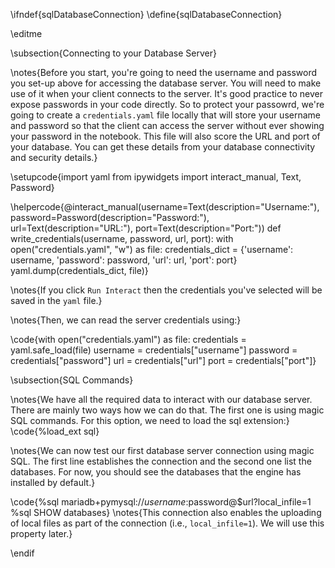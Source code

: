 \ifndef{sqlDatabaseConnection}
\define{sqlDatabaseConnection}

\editme

\subsection{Connecting to your Database Server}

\notes{Before you start, you're going to need the username and password you set-up above for accessing the database server. You will need to make use of it when your client connects to the server. It's good practice to never expose passwords in your code directly. So to protect your passowrd, we're going to create a `credentials.yaml` file locally that will store your username and password so that the client can access the server without ever showing your password in the notebook. This file will also score the URL and port of your database. You can get these details from your database connectivity and security details.}

\setupcode{import yaml
from ipywidgets import interact_manual, Text, Password}

\helpercode{@interact_manual(username=Text(description="Username:"),
                password=Password(description="Password:"),
                url=Text(description="URL:"),
                port=Text(description="Port:"))
def write_credentials(username, password, url, port):
    with open("credentials.yaml", "w") as file:
        credentials_dict = {'username': username,
                           'password': password,
                           'url': url,
                           'port': port}
        yaml.dump(credentials_dict, file)}

\notes{If you click `Run Interact` then the credentials you've selected will be saved in the `yaml` file.}

\notes{Then, we can read the server credentials using:}

\code{with open("credentials.yaml") as file:
  credentials = yaml.safe_load(file)
username = credentials["username"]
password = credentials["password"]
url = credentials["url"]
port = credentials["port"]}

\subsection{SQL Commands}

\notes{We have all the required data to interact with our database server. There are mainly two ways how we can do that. The first one is using magic SQL commands. For this option, we need to load the sql extension:}
\code{%load_ext sql}

\notes{We can now test our first database server connection using magic SQL. The first line establishes the connection and the second one list the databases. For now, you should see the databases that the engine has installed by default.}

\code{%sql mariadb+pymysql://$username:$password@$url?local_infile=1
%sql SHOW databases}
\notes{This connection also enables the uploading of local files as part of the connection (i.e., `local_infile=1`). We will use this property later.}

\endif
